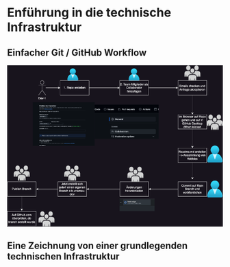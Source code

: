 # Enführung in die technische Infrastruktur

## Einfacher Git / GitHub Workflow

![](./images/aufgabe.png)

## Eine Zeichnung von einer grundlegenden technischen Infrastruktur

